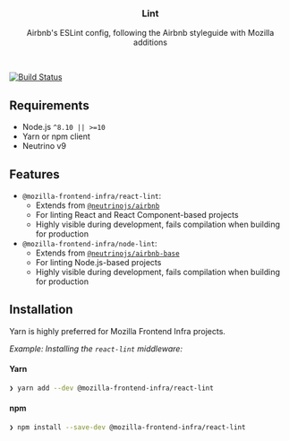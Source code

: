 <p align="center">
  <h3 align="center">Lint</h3>

  <p align="center">
    Airbnb's ESLint config, following the Airbnb styleguide with Mozilla additions
  </p>
</p>

<br>

[![Build Status][travis-image]][travis-url]

## Requirements

- Node.js `^8.10 || >=10`
- Yarn or npm client
- Neutrino v9

## Features

- `@mozilla-frontend-infra/react-lint`:
  - Extends from [`@neutrinojs/airbnb`](https://master.neutrinojs.org/packages/airbnb)
  - For linting React and React Component-based projects
  - Highly visible during development, fails compilation when building for production
- `@mozilla-frontend-infra/node-lint`:
  - Extends from [`@neutrinojs/airbnb-base`](https://master.neutrinojs.org/packages/airbnb-base)
  - For linting Node.js-based projects
  - Highly visible during development, fails compilation when building for production
  
## Installation

Yarn is highly preferred for Mozilla Frontend Infra projects.

_Example: Installing the `react-lint` middleware:_

#### Yarn

```bash
❯ yarn add --dev @mozilla-frontend-infra/react-lint
```

#### npm

```bash
❯ npm install --save-dev @mozilla-frontend-infra/react-lint
```

[travis-image]: https://travis-ci.org/mozilla-frontend-infra/lint.svg?branch=master
[travis-url]: https://travis-ci.com/mozilla-frontend-infra/lint
